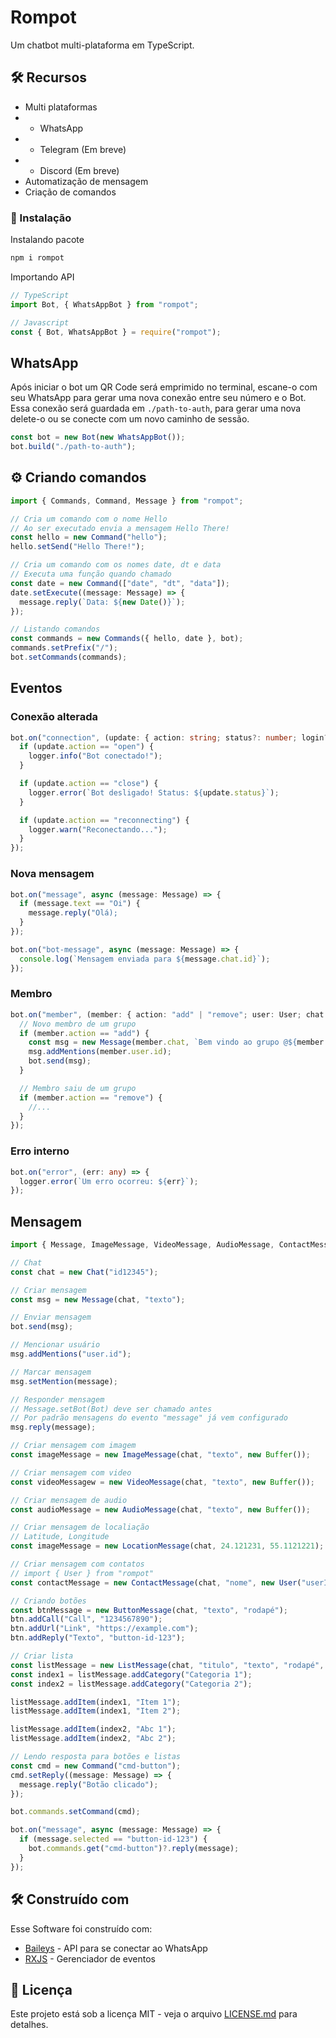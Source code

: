 # Rompot

Um chatbot multi-plataforma em TypeScript.

## 🛠 Recursos

- Multi plataformas
- - WhatsApp
- - Telegram (Em breve)
- - Discord (Em breve)
- Automatização de mensagem
- Criação de comandos

### 🔧 Instalação

Instalando pacote

```sh
npm i rompot
```

Importando API

```ts
// TypeScript
import Bot, { WhatsAppBot } from "rompot";

// Javascript
const { Bot, WhatsAppBot } = require("rompot");
```

## WhatsApp

Após iniciar o bot um QR Code será emprimido no terminal, escane-o com seu WhatsApp para gerar uma nova conexão entre seu número e o Bot. Essa conexão será guardada em `./path-to-auth`, para gerar uma nova delete-o ou se conecte com um novo caminho de sessão.

```ts
const bot = new Bot(new WhatsAppBot());
bot.build("./path-to-auth");
```

## ⚙️ Criando comandos

```ts
import { Commands, Command, Message } from "rompot";

// Cria um comando com o nome Hello
// Ao ser executado envia a mensagem Hello There!
const hello = new Command("hello");
hello.setSend("Hello There!");

// Cria um comando com os nomes date, dt e data
// Executa uma função quando chamado
const date = new Command(["date", "dt", "data"]);
date.setExecute((message: Message) => {
  message.reply(`Data: ${new Date()}`);
});

// Listando comandos
const commands = new Commands({ hello, date }, bot);
commands.setPrefix("/");
bot.setCommands(commands);
```

## Eventos

### Conexão alterada

```ts
bot.on("connection", (update: { action: string; status?: number; login?: any }) => {
  if (update.action == "open") {
    logger.info("Bot conectado!");
  }

  if (update.action == "close") {
    logger.error(`Bot desligado! Status: ${update.status}`);
  }

  if (update.action == "reconnecting") {
    logger.warn("Reconectando...");
  }
});
```

### Nova mensagem

```ts
bot.on("message", async (message: Message) => {
  if (message.text == "Oi") {
    message.reply("Olá);
  }
});

bot.on("bot-message", async (message: Message) => {
  console.log(`Mensagem enviada para ${message.chat.id}`);
});
```

### Membro

```ts
bot.on("member", (member: { action: "add" | "remove"; user: User; chat: Chat }) => {
  // Novo membro de um grupo
  if (member.action == "add") {
    const msg = new Message(member.chat, `Bem vindo ao grupo @${member.user.phone}`);
    msg.addMentions(member.user.id);
    bot.send(msg);
  }

  // Membro saiu de um grupo
  if (member.action == "remove") {
    //...
  }
});
```

### Erro interno

```ts
bot.on("error", (err: any) => {
  logger.error(`Um erro ocorreu: ${err}`);
});
```

## Mensagem

```ts
import { Message, ImageMessage, VideoMessage, AudioMessage, ContactMessage, ButtonMessage, ListMessage } from "rompot";

// Chat
const chat = new Chat("id12345");

// Criar mensagem
const msg = new Message(chat, "texto");

// Enviar mensagem
bot.send(msg);

// Mencionar usuário
msg.addMentions("user.id");

// Marcar mensagem
msg.setMention(message);

// Responder mensagem
// Message.setBot(Bot) deve ser chamado antes
// Por padrão mensagens do evento "message" já vem configurado
msg.reply(message);

// Criar mensagem com imagem
const imageMessage = new ImageMessage(chat, "texto", new Buffer());

// Criar mensagem com video
const videoMessagew = new VideoMessage(chat, "texto", new Buffer());

// Criar mensagem de audio
const audioMessage = new AudioMessage(chat, "texto", new Buffer());

// Criar mensagem de localiação
// Latitude, Longitude
const imageMessage = new LocationMessage(chat, 24.121231, 55.1121221);

// Criar mensagem com contatos
// import { User } from "rompot"
const contactMessage = new ContactMessage(chat, "nome", new User("userID | phone", "nome", "5599123464"));

// Criando botões
const btnMessage = new ButtonMessage(chat, "texto", "rodapé");
btn.addCall("Call", "1234567890");
btn.addUrl("Link", "https://example.com");
btn.addReply("Texto", "button-id-123");

// Criar lista
const listMessage = new ListMessage(chat, "titulo", "texto", "rodapé", "botão");
const index1 = listMessage.addCategory("Categoria 1");
const index2 = listMessage.addCategory("Categoria 2");

listMessage.addItem(index1, "Item 1");
listMessage.addItem(index1, "Item 2");

listMessage.addItem(index2, "Abc 1");
listMessage.addItem(index2, "Abc 2");

// Lendo resposta para botões e listas
const cmd = new Command("cmd-button");
cmd.setReply((message: Message) => {
  message.reply("Botão clicado");
});

bot.commands.setCommand(cmd);

bot.on("message", async (message: Message) => {
  if (message.selected == "button-id-123") {
    bot.commands.get("cmd-button")?.reply(message);
  }
});
```

## 🛠️ Construído com

Esse Software foi construído com:

- [Baileys](https://github.com/adiwajshing/Baileys) - API para se conectar ao WhatsApp
- [RXJS](https://rxjs.dev/) - Gerenciador de eventos

## 📄 Licença

Este projeto está sob a licença MIT - veja o arquivo [LICENSE.md](https://github.com/laxeder/multi-bot/LICENSE) para detalhes.
